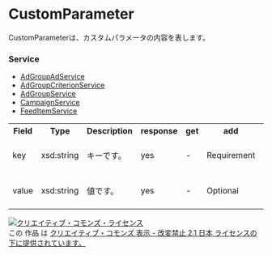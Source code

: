 # CustomParameter
CustomParameterは、カスタムパラメータの内容を表します。

### Service
+ [AdGroupAdService](../services/AdGroupAdService.md)
+ [AdGroupCriterionService](../services/AdGroupCriterionService.md)
+ [AdGroupService](../services/AdGroupService.md)
+ [CampaignService](../services/CampaignService.md)
+ [FeedItemService](../services/FeedItemService.md)

<table>
 <tr>
  <th>Field</th>
  <th>Type</th>
  <th>Description</th>
  <th>response</th>
  <th>get</th>
  <th>add</th>
  <th>set</th>
  <th>remove</th>
 </tr>
 <tr>
  <td>key</td>
  <td>xsd:string</td>
  <td>キーです。</td>
  <td>yes</td>
  <td>-</td>
  <td>Requirement</td>
  <td>Requirement<br>※AdGroupAdService の場合、Ignore。</td>
  <td>-</td>
 </tr>
 <tr>
  <td>value</td>
  <td>xsd:string</td>
  <td>値です。<br>
  <td>yes</td>
  <td>-</td>
  <td>Optional</td>
  <td>Optional<br>※AdGroupAdService の場合、Ignore。</td>
  <td>-</td>
 </tr>
</table>

<a rel="license" href="http://creativecommons.org/licenses/by-nd/2.1/jp/"><img alt="クリエイティブ・コモンズ・ライセンス" style="border-width:0" src="https://i.creativecommons.org/l/by-nd/2.1/jp/88x31.png" /></a><br />この 作品 は <a rel="license" href="http://creativecommons.org/licenses/by-nd/2.1/jp/">クリエイティブ・コモンズ 表示 - 改変禁止 2.1 日本 ライセンスの下に提供されています。</a>
